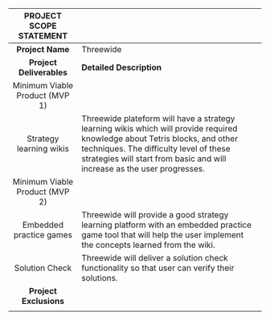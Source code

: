 ﻿| **PROJECT SCOPE STATEMENT** |                                                                                                                                                                                                                                                   |
|:---------------------------:|:------------------------------------------------------------------------------------------------------------------------------------------------------------------------------------------------------------------------------------------------- |
|       **Project Name**      | Threewide                                                                                                                                                                                                                                         |
|   **Project Deliverables**  | **Detailed Description**                                                                                                                                                                                                                          |
|Minimum Viable Product (MVP 1)||
|   Strategy learning wikis   | Threewide plateform will have a strategy learning wikis which will provide required knowledge about Tetris blocks, and other techniques. The difficulty level of these strategies will start from basic and will increase as the user progresses. |
|Minimum Viable Product (MVP 2)||
|   Embedded practice games   | Threewide will provide a good strategy learning platform with an embedded practice game tool that will help the user implement the concepts learned from the wiki.                                                                                |
|        Solution Check       | Threewide will deliver a solution check functionality so that user can verify their solutions.                                                                                                                                                    |
|    **Project Exclusions**   |                                                                                                                                                                                                                                                   |
|                             |                                                                                                                                                                                                                                                   |


